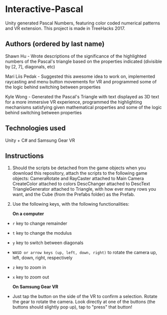 # Interactive-Pascal
Unity generated Pascal Numbers, featuring color coded numerical patterns and VR extension. This project is made in TreeHacks 2017.

## Authors (ordered by last name)
Shawn Hu - Wrote descriptions of the significance of the highlighted numbers of the Pascal's triangle based on the properties indicated (divisible by [2, 7], diagonals, etc)

Mari Liis Pedak - Suggested this awesome idea to work on, implemented raycasting and menu button movements for VR and programmed some of the logic behind switching between properties

Kyle Wong - Generated the Pascal's Triangle with text displayed as 3D text for a more immersive VR experience, programmed the highlighting mechanisms satisfying given mathematical properties and some of the logic behind switching between properties

## Technologies used
Unity + C# and Samsung Gear VR

## Instructions
1. Should the scripts be detached from the game objects when you download this repository, attach the scripts to the following game objects: 
CameraRotate and RayCaster attached to Main Camera
CreateColor attached to colors
DescChanger attached to DescText
TriangleGenerator attached to Triangle, with how ever many rows you want, and the Cube (from the Prefabs folder) as the Prefab. 

2. Use the following keys, with the following functionalities:

    **On a computer**

* `r` key to change remainder
* `t` key to change the modulus
* `y` key to switch between diagonals
* `WASD or arrow keys (up, left, down, right)` to rotate the camera up, left, down, right, respectively
* `z` key to zoom in
* `x` key to zoom out

  **On Samsung Gear VR**

* Just tap the button on the side of the VR to confirm a selection. Rotate the gear to rotate the camera. Look directly at one of the buttons (the buttons should slightly pop up), tap to "press" that button!
